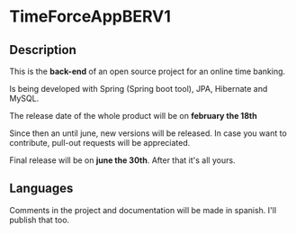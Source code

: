 # TimeForceAppBERV1

## Description

This is the **back-end** of an open source project for an online time banking.

Is being developed with Spring (Spring boot tool), JPA, Hibernate and MySQL.

The release date of the whole product will be on **february the 18th**

Since then an until june, new versions will be released. In case you want to contribute, pull-out requests will be appreciated.

Final release will be on **june the 30th**. After that it's all yours.

## Languages

Comments in the project and documentation will be made in spanish. I'll publish that too.